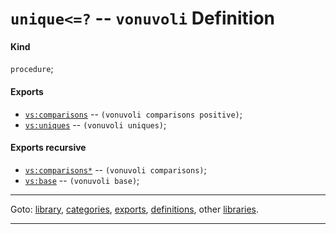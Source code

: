 

<a id='definition__vonuvoli__unique_3c_3d_3f'></a>

# `unique<=?` -- `vonuvoli` Definition


<a id='definition__vonuvoli__unique_3c_3d_3f__kind'></a>

#### Kind

`procedure`;


<a id='definition__vonuvoli__unique_3c_3d_3f__exports'></a>

#### Exports

 * [`vs:comparisons`](../../vonuvoli/exports/vs_3a_comparisons.md#export__vonuvoli__vs_3a_comparisons) -- `(vonuvoli comparisons positive)`;
 * [`vs:uniques`](../../vonuvoli/exports/vs_3a_uniques.md#export__vonuvoli__vs_3a_uniques) -- `(vonuvoli uniques)`;


<a id='definition__vonuvoli__unique_3c_3d_3f__exports-recursive'></a>

#### Exports recursive

 * [`vs:comparisons*`](../../vonuvoli/exports/vs_3a_comparisons_2a.md#export__vonuvoli__vs_3a_comparisons_2a) -- `(vonuvoli comparisons)`;
 * [`vs:base`](../../vonuvoli/exports/vs_3a_base.md#export__vonuvoli__vs_3a_base) -- `(vonuvoli base)`;

----

Goto: [library](../../vonuvoli/_index.md#library__vonuvoli), [categories](../../vonuvoli/categories/_index.md#toc__vonuvoli__categories), [exports](../../vonuvoli/exports/_index.md#toc__vonuvoli__exports), [definitions](../../vonuvoli/definitions/_index.md#toc__vonuvoli__definitions), other [libraries](../../_libraries.md#toc__libraries).

----

